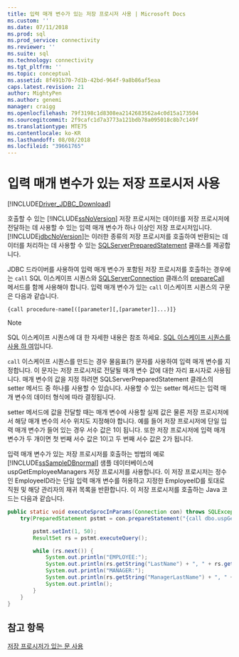 ```yaml
---
title: 입력 매개 변수가 있는 저장 프로시저 사용 | Microsoft Docs
ms.custom: ''
ms.date: 07/11/2018
ms.prod: sql
ms.prod_service: connectivity
ms.reviewer: ''
ms.suite: sql
ms.technology: connectivity
ms.tgt_pltfrm: ''
ms.topic: conceptual
ms.assetid: 8f491b70-7d1b-42bd-964f-9a8b86af5eaa
caps.latest.revision: 21
author: MightyPen
ms.author: genemi
manager: craigg
ms.openlocfilehash: 79f3198c1d8308ea2142683562a4c0d15a173504
ms.sourcegitcommit: 2f9cafc1d7a3773a121bdb78a095018c8b7c149f
ms.translationtype: MTE75
ms.contentlocale: ko-KR
ms.lasthandoff: 08/08/2018
ms.locfileid: "39661765"
---
```

# <a name="using-a-stored-procedure-with-input-parameters"></a>입력 매개 변수가 있는 저장 프로시저 사용

[!INCLUDE[Driver_JDBC_Download](../../includes/driver_jdbc_download.md)]

호출할 수 있는 [!INCLUDE[ssNoVersion](../../includes/ssnoversion_md.md)] 저장 프로시저는 데이터를 저장 프로시저에 전달하는 데 사용할 수 있는 입력 매개 변수가 하나 이상인 저장 프로시저입니다. [!INCLUDE[jdbcNoVersion](../../includes/jdbcnoversion_md.md)]는 이러한 종류의 저장 프로시저를 호출하여 반환되는 데이터를 처리하는 데 사용할 수 있는 [SQLServerPreparedStatement](../../connect/jdbc/reference/sqlserverpreparedstatement-class.md) 클래스를 제공합니다.

JDBC 드라이버를 사용하여 입력 매개 변수가 포함된 저장 프로시저를 호출하는 경우에는 `call` SQL 이스케이프 시퀀스와 [SQLServerConnection](../../connect/jdbc/reference/sqlserverconnection-class.md) 클래스의 [prepareCall](../../connect/jdbc/reference/preparecall-method-sqlserverconnection.md) 메서드를 함께 사용해야 합니다. 입력 매개 변수가 있는 `call` 이스케이프 시퀀스의 구문은 다음과 같습니다.

`{call procedure-name[([parameter][,[parameter]]...)]}`

> [!NOTE]  
> SQL 이스케이프 시퀀스에 대 한 자세한 내용은 참조 하세요. [SQL 이스케이프 시퀀스를 사용 하 여](../../connect/jdbc/using-sql-escape-sequences.md)입니다.

`call` 이스케이프 시퀀스를 만드는 경우 물음표(?) 문자를 사용하여 입력 매개 변수를 지정합니다. 이 문자는 저장 프로시저로 전달될 매개 변수 값에 대한 자리 표시자로 사용됩니다. 매개 변수의 값을 지정 하려면 SQLServerPreparedStatement 클래스의 setter 메서드 중 하나를 사용할 수 있습니다. 사용할 수 있는 setter 메서드는 입력 매개 변수의 데이터 형식에 따라 결정됩니다.

setter 메서드에 값을 전달할 때는 매개 변수에 사용할 실제 값은 물론 저장 프로시저에서 해당 매개 변수의 서수 위치도 지정해야 합니다. 예를 들어 저장 프로시저에 단일 입력 매개 변수가 들어 있는 경우 서수 값은 1이 됩니다. 또한 저장 프로시저에 입력 매개 변수가 두 개이면 첫 번째 서수 값은 1이고 두 번째 서수 값은 2가 됩니다.

입력 매개 변수가 있는 저장 프로시저를 호출하는 방법의 예로 [!INCLUDE[ssSampleDBnormal](../../includes/sssampledbnormal_md.md)] 샘플 데이터베이스에 uspGetEmployeeManagers 저장 프로시저를 사용합니다. 이 저장 프로시저는 정수인 EmployeeID라는 단일 입력 매개 변수를 허용하고 지정한 EmployeeID를 토대로 직원 및 해당 관리자의 재귀 목록을 반환합니다. 이 저장 프로시저를 호출하는 Java 코드는 다음과 같습니다.

```java
public static void executeSprocInParams(Connection con) throws SQLException {  
    try(PreparedStatement pstmt = con.prepareStatement("{call dbo.uspGetEmployeeManagers(?)}"); ) {  

        pstmt.setInt(1, 50);  
        ResultSet rs = pstmt.executeQuery();  

        while (rs.next()) {  
            System.out.println("EMPLOYEE:");  
            System.out.println(rs.getString("LastName") + ", " + rs.getString("FirstName"));  
            System.out.println("MANAGER:");  
            System.out.println(rs.getString("ManagerLastName") + ", " + rs.getString("ManagerFirstName"));  
            System.out.println();  
        }  
    }
}
```

## <a name="see-also"></a>참고 항목

[저장 프로시저가 있는 문 사용](../../connect/jdbc/using-statements-with-stored-procedures.md)
